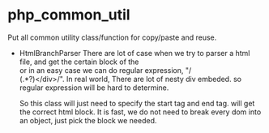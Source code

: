 php_common_util
===============

Put all common utility class/function for copy/paste and reuse.

- HtmlBranchParser
There are lot of case when we try to parser a html file, and get the certain block of the <div> or <table>
in an easy case we can do regular expression, "/<div>(.*?)<\/div>/". 
In real world, There are lot of nesty div embeded. so regular expression will be hard to determine.

So this class will just need to specify the start tag and end tag. will get the correct html block.
It is fast, we do not need to break every dom into an object, just pick the block we needed.

